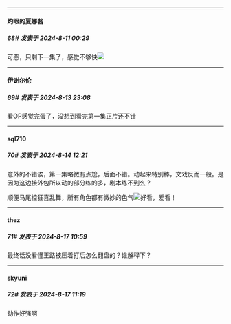 ﻿
*****

####  灼眼的夏娜酱  
##### 68#       发表于 2024-8-11 00:29

可恶，只剩下一集了，感觉不够快<img src="https://static.saraba1st.com/image/smiley/face2017/118.png" referrerpolicy="no-referrer">


*****

####  伊谢尔伦  
##### 69#       发表于 2024-8-13 23:08

看OP感觉完蛋了，没想到看完第一集正片还不错


*****

####  sql710  
##### 70#       发表于 2024-8-14 12:21

意外的不错诶，第一集略微有点尬，后面不错。动起来特别棒，文戏反而一般。是因为这边接外包所以动的部分练的多，剧本练不到么？

顺便马尾控狂喜乱舞，所有角色都有微妙的色气<img src="https://static.saraba1st.com/image/smiley/face2017/066.png" referrerpolicy="no-referrer">好看，爱看！


*****

####  thez  
##### 71#       发表于 2024-8-17 10:59

最终话没看懂王路被压着打后怎么翻盘的？谁解释下？


*****

####  skyuni  
##### 72#       发表于 2024-8-17 11:19

动作好强啊


